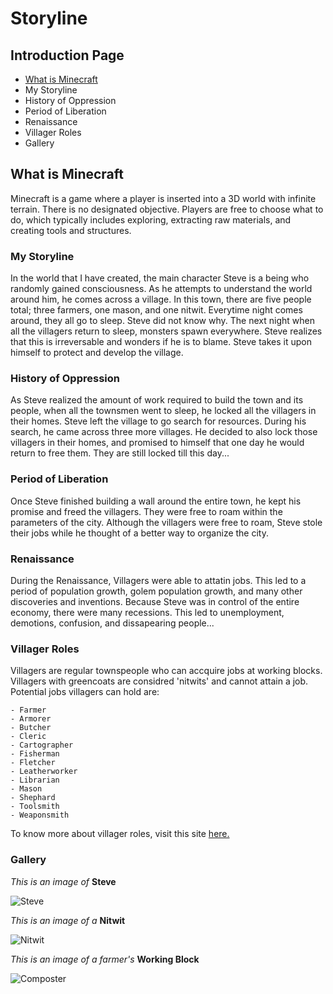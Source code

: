 # Storyline

## Introduction Page

* [What is Minecraft](#What-is-Minecraft)
* My Storyline
* History of Oppression
* Period of Liberation
* Renaissance
* Villager Roles
* Gallery

## What is Minecraft
Minecraft is a game where a player is inserted into a 3D world with infinite terrain. There is no designated objective. Players are free to choose what to do, which typically includes exploring, extracting raw materials, and creating tools and structures.

### My Storyline
In the world that I have created, the main character Steve is a being who randomly gained consciousness. As he attempts to understand the world around him, he comes across a village. In this town, there are five people total; three farmers, one mason, and one nitwit. Everytime night comes around, they all go to sleep. Steve did not know why. The next night when all the villagers return to sleep, monsters spawn everywhere. Steve realizes that this is irreversable and wonders if he is to blame. Steve takes it upon himself to protect and develop the village.

### History of Oppression
As Steve realized the amount of work required to build the town and its people, when all the townsmen went to sleep, he locked all the villagers in their homes. Steve left the village to go search for resources. During his search, he came across three more villages. He decided to also lock those villagers in their homes, and promised to himself that one day he would return to free them. They are still locked till this day...

### Period of Liberation
Once Steve finished building a wall around the entire town, he kept his promise and freed the villagers. They were free to roam within the parameters of the city. Although the villagers were free to roam, Steve stole their jobs while he thought of a better way to organize the city.

### Renaissance
During the Renaissance, Villagers were able to attatin jobs. This led to a period of population growth, golem population growth, and many other discoveries and inventions. Because Steve was in control of the entire economy, there were many recessions. This led to unemployment, demotions, confusion, and dissapearing people...

### Villager Roles
Villagers are regular townspeople who can accquire jobs at working blocks. Villagers with greencoats are considred 'nitwits' and cannot attain a job. Potential jobs villagers can hold are:

    - Farmer
    - Armorer
    - Butcher
    - Cleric
    - Cartographer
    - Fisherman
    - Fletcher
    - Leatherworker
    - Librarian
    - Mason
    - Shephard
    - Toolsmith
    - Weaponsmith
To know more about villager roles, visit this site [here.](https://apexminecrafthosting.com/minecraft-villager-jobs-a-guide/ "To the site")

### Gallery

*This is an image of* **Steve**

![Steve](https://user-images.githubusercontent.com/89501767/138538442-0b869849-4a80-48f4-b928-1ebd38b9159d.jpeg)

*This is an image of a* **Nitwit**

![Nitwit](https://user-images.githubusercontent.com/89501767/138538555-fef08512-1d61-4232-be6f-3e461c6e4db0.png)

*This is an image of a farmer's* **Working Block**

![Composter](https://user-images.githubusercontent.com/89501767/138538585-e073511e-98b6-4e46-a43a-85668be59325.png)
